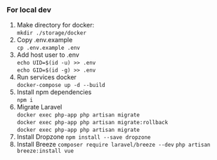 ### For local dev

1) Make directory for docker: <br>
   `mkdir ./storage/docker`
2) Copy .env.example <br>
   `cp .env.example .env`
3) Add host user to .env <br>
   `echo UID=$(id -u) >> .env` <br>
   `echo GID=$(id -g) >> .env`
4) Run services docker <br>
   `docker-compose up -d --build`
5) Install npm dependencies <br>
   `npm i`
6) Migrate Laravel <br>
   `docker exec php-app php artisan migrate`<br>
   `docker exec php-app php artisan migrate:rollback`<br>
    `docker exec php-app php artisan migrate`
7) Install Dropzone
    `npm install --save dropzone`
8) Install Breeze
    `composer require laravel/breeze --dev`
    `php artisan breeze:install vue`
